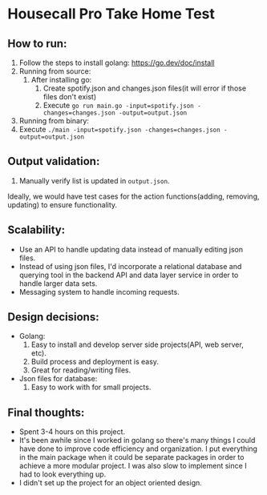 # Housecall Pro Take Home Test

## How to run:

1. Follow the steps to install golang: https://go.dev/doc/install
2. Running from source:
   1. After installing go:
      1. Create spotify.json and changes.json files(it will error if those files don't exist)
      2. Execute `go run main.go -input=spotify.json -changes=changes.json -output=output.json`
3. Running from binary:
4. Execute `./main -input=spotify.json -changes=changes.json -output=output.json`

## Output validation:

1. Manually verify list is updated in `output.json`.

Ideally, we would have test cases for the action functions(adding, removing, updating) to ensure functionality.

## Scalability:

- Use an API to handle updating data instead of manually editing json files.
- Instead of using json files, I'd incorporate a relational database and querying tool in the backend API and data layer service in order to handle larger data sets.
- Messaging system to handle incoming requests.

## Design decisions:

- Golang:
  1. Easy to install and develop server side projects(API, web server, etc).
  2. Build process and deployment is easy.
  3. Great for reading/writing files.
- Json files for database:
  1. Easy to work with for small projects.

## Final thoughts:

- Spent 3-4 hours on this project.
- It's been awhile since I worked in golang so there's many things I could have done to improve code efficiency and organization. I put everything in the main package when it could be separate packages in order to achieve a more modular project. I was also slow to implement since I had to look everything up.
- I didn't set up the project for an object oriented design.
